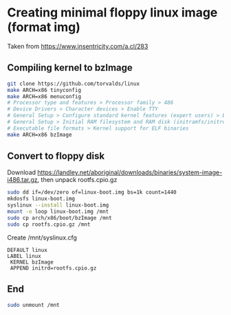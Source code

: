 # Creating minimal floppy linux image (format img)
Taken from https://www.insentricity.com/a.cl/283
## Compiling kernel to bzImage
```bash
git clone https://github.com/torvalds/linux
make ARCH=x86 tinyconfig
make ARCH=x86 menuconfig
# Processor type and features > Processor family > 486
# Device Drivers > Character devices > Enable TTY
# General Setup > Configure standard kernel features (expert users) > Enable support for printk
# General Setup > Initial RAM filesystem and RAM disk (initramfs/initrd) support > Support initial ramdisk/ramfs compressed using gzip
# Executable file formats > Kernel support for ELF binaries
make ARCH=x86 bzImage
```
## Convert to floppy disk
Download https://landley.net/aboriginal/downloads/binaries/system-image-i486.tar.gz, then unpack rootfs.cpio.gz
```bash
sudo dd if=/dev/zero of=linux-boot.img bs=1k count=1440
mkdosfs linux-boot.img
syslinux --install linux-boot.img
mount -o loop linux-boot.img /mnt
sudo cp arch/x86/boot/bzImage /mnt
sudo cp rootfs.cpio.gz /mnt
```
Create /mnt/syslinux.cfg
```
DEFAULT linux
LABEL linux
 KERNEL bzImage
 APPEND initrd=rootfs.cpio.gz
```
## End
```bash
sudo unmount /mnt
```
